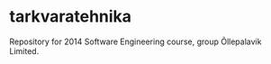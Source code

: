 tarkvaratehnika
===============

Repository for 2014 Software Engineering course, group Õllepalavik Limited.
